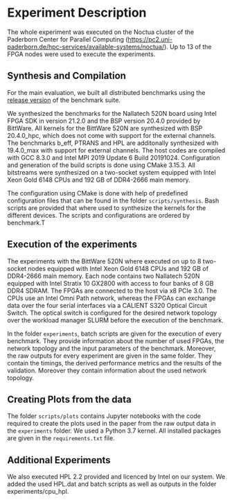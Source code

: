 # Experiment Description

The whole experiment was executed on the Noctua cluster of the Paderborn Center for Parallel Computing (https://pc2.uni-paderborn.de/hpc-services/available-systems/noctua/).
Up to 13 of the FPGA nodes were used to execute the experiments.

## Synthesis and Compilation

For the main evaluation, we built all distributed benchmarks using the [release version](https://github.com/pc2/HPCC_FPGA/releases/tag/v0.5) of the benchmark suite.

We synthesized the benchmarks for the Nallatech 520N board using Intel FPGA SDK in version 21.2.0 and the BSP version 20.4.0 provided by BittWare.
All kernels for the BittWare 520N are synthesized with BSP 20.4.0_hpc, which does not come with support for the external channels.
The benchmarks b_eff, PTRANS and HPL are additonally synthesized with 19.4.0_max with support for external channels.
The host codes are compiled with GCC 8.3.0 and Intel MPI 2019 Update 6 Build 20191024. Configuration and generation of the build scripts is done using CMake 3.15.3.
All bitstreams were synthesized on a two-socket system equipped with Intel Xeon Gold 6148 CPUs and 192 GB of DDR4-2666 main memory.

The configuration using CMake is done with help of predefined configuration files that can be found in the folder `scripts/synthesis`.
Bash scripts are provided that where used to synthesize the kernels for the different devices. The scripts and configurations are ordered by benchmark.T

## Execution of the experiments

The experiments with the BittWare 520N where executed on up to 8 two-socket nodes equipped with Intel Xeon Gold 6148 CPUs and 192 GB of DDR4-2666 main memory.
Each node contains two Nallatech 520N equipped with Intel Stratix 10 GX2800 with access to four banks of 8 GB DDR4 SDRAM.
The FPGAs are connected to the host via x8 PCIe 3.0.
The CPUs use an Intel Omni Path network, whereas the FPGAs can exchange data over the four serial interfaces via a CALIENT S320 Optical Circuit Switch.
The optical switch is configured for the desired network topology over the workload manager SLURM before the execution of the benchmark.

In the folder `experiments`, batch scripts are given for the execution of every benchmark.
They provide information about the number of used FPGAs, the network topology and the input parameters of the benchmark.
Moreover, the raw outputs for every experiment are given in the same folder.
They contain the timings, the derived performance metrics and the results of the validation.
Moreover they contain information about the used network topology.

## Creating Plots from the data

The folder `scripts/plots` contains Jupyter notebooks with the code required to create the plots used in the paper from the raw output data in the `experiments` folder.
We used a Python 3.7 kernel. All installed packages are given in the `requirements.txt` file.

## Additional Experiments

We also executed HPL 2.2 provided and licenced by Intel on our system. We added the used HPL.dat and batch scripts as well as outputs in the folder experiments/cpu_hpl.


